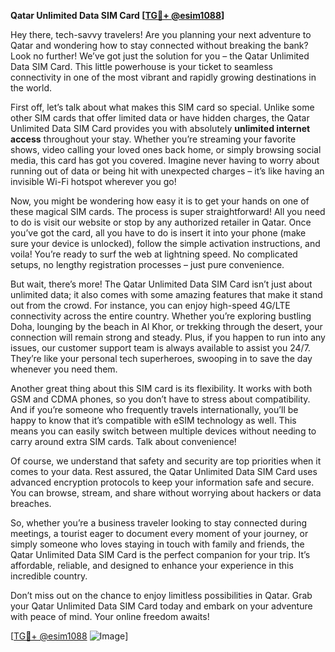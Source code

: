 **Qatar Unlimited Data SIM Card [[TG💪+ @esim1088](https://t.me/s/esim1088)]**

Hey there, tech-savvy travelers! Are you planning your next adventure to Qatar and wondering how to stay connected without breaking the bank? Look no further! We’ve got just the solution for you – the Qatar Unlimited Data SIM Card. This little powerhouse is your ticket to seamless connectivity in one of the most vibrant and rapidly growing destinations in the world.

First off, let’s talk about what makes this SIM card so special. Unlike some other SIM cards that offer limited data or have hidden charges, the Qatar Unlimited Data SIM Card provides you with absolutely **unlimited internet access** throughout your stay. Whether you’re streaming your favorite shows, video calling your loved ones back home, or simply browsing social media, this card has got you covered. Imagine never having to worry about running out of data or being hit with unexpected charges – it’s like having an invisible Wi-Fi hotspot wherever you go!

Now, you might be wondering how easy it is to get your hands on one of these magical SIM cards. The process is super straightforward! All you need to do is visit our website or stop by any authorized retailer in Qatar. Once you’ve got the card, all you have to do is insert it into your phone (make sure your device is unlocked), follow the simple activation instructions, and voila! You’re ready to surf the web at lightning speed. No complicated setups, no lengthy registration processes – just pure convenience.

But wait, there’s more! The Qatar Unlimited Data SIM Card isn’t just about unlimited data; it also comes with some amazing features that make it stand out from the crowd. For instance, you can enjoy high-speed 4G/LTE connectivity across the entire country. Whether you’re exploring bustling Doha, lounging by the beach in Al Khor, or trekking through the desert, your connection will remain strong and steady. Plus, if you happen to run into any issues, our customer support team is always available to assist you 24/7. They’re like your personal tech superheroes, swooping in to save the day whenever you need them.

Another great thing about this SIM card is its flexibility. It works with both GSM and CDMA phones, so you don’t have to stress about compatibility. And if you’re someone who frequently travels internationally, you’ll be happy to know that it’s compatible with eSIM technology as well. This means you can easily switch between multiple devices without needing to carry around extra SIM cards. Talk about convenience!

Of course, we understand that safety and security are top priorities when it comes to your data. Rest assured, the Qatar Unlimited Data SIM Card uses advanced encryption protocols to keep your information safe and secure. You can browse, stream, and share without worrying about hackers or data breaches.

So, whether you’re a business traveler looking to stay connected during meetings, a tourist eager to document every moment of your journey, or simply someone who loves staying in touch with family and friends, the Qatar Unlimited Data SIM Card is the perfect companion for your trip. It’s affordable, reliable, and designed to enhance your experience in this incredible country.

Don’t miss out on the chance to enjoy limitless possibilities in Qatar. Grab your Qatar Unlimited Data SIM Card today and embark on your adventure with peace of mind. Your online freedom awaits!

[[TG💪+ @esim1088](https://t.me/s/esim1088) ![Image](https://i.postimg.cc/Y0z9fWf4/image.png)]